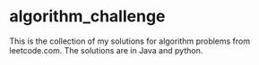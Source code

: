 # algorithm_challenge

This is the collection of my solutions for algorithm problems from leetcode.com. 
The solutions are in Java and python.
